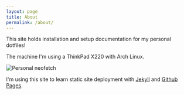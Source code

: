 ```yaml
---
layout: page
title: About
permalink: /about/
---
```


This site holds installation and setup documentation for my personal dotfiles! 

The machine I'm using a ThinkPad X220 with Arch Linux.

  ![Personal neofetch](/assets/images/anyafetch.png)

I'm using this site to learn static site deployment with [Jekyll](https://jekyllrb.com/) and [Github Pages](https://pages.github.com/).

